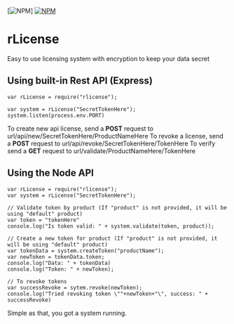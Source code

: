 [![NPM](https://david-dm.org/RaikasCoding/rlicense.svg)]
[![NPM](https://nodei.co/npm/rlicense.png)](https://nodei.co/npm/rlicense/)

# rLicense

Easy to use licensing system with encryption to keep your data secret

## Using built-in Rest API (Express)

```
var rLicense = require("rlicense");

var system = rLicense("SecretTokenHere");
system.listen(process.env.PORT)
```

To create new api license, send a **POST** request to url/api/new/SecretTokenHere/ProductNameHere
To revoke a license, send a **POST** request to url/api/revoke/SecretTokenHere/TokenHere
To verify send a **GET** request to url/validate/ProductNameHere/TokenHere

## Using the Node API

```
var rLicense = require("rlicense");
var system = rLicense("SecretTokenHere");

// Validate token by product (If "product" is not provided, it will be using "default" product)
var token = "tokenHere"
console.log("Is token valid: " + system.validate(token, product));

// Create a new token for product (If "product" is not provided, it will be using "default" product)
var tokenData = system.createToken("productName");
var newToken = tokenData.token;
console.log("Data: " + tokenData)
console.log("Token: " + newToken);

// To revoke tokens
var successRevoke = sytem.revoke(newToken);
console.log("Tried revoking token \""+newToken+"\", success: " + successRevoke)
```


Simple as that, you got a system running.
